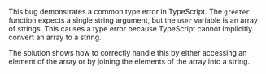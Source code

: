This bug demonstrates a common type error in TypeScript. The `greeter` function expects a single string argument, but the `user` variable is an array of strings.  This causes a type error because TypeScript cannot implicitly convert an array to a string.

The solution shows how to correctly handle this by either accessing an element of the array or by joining the elements of the array into a string.